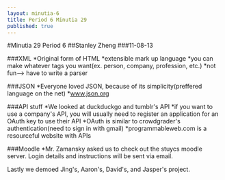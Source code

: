 ```yaml
---
layout: minutia-6
title: Period 6 Minutia 29
published: true
---
```


#Minutia 29 Period 6
##Stanley Zheng
###11-08-13

###XML
*Original form of HTML
*extensible mark up language
*you can make whatever tags you want(ex. person, company, profession, etc.)
*not fun--> have to write a parser

###JSON
*Everyone loved JSON, because of its simplicity(preffered language on the net)
*www.json.org

###API stuff
*We looked at duckduckgo and tumblr's API
*if you want to use a company's API, you will usually need to register an application for an OAuth key to use their API
*OAuth is similar to crowdgrader's authentication(need to sign in with gmail)
*programmableweb.com is a resourceful website with APIs

###Moodle
*Mr. Zamansky asked us to check out the stuycs moodle server. Login details and instructions will be sent via email.

Lastly we demoed Jing's, Aaron's, David's, and Jasper's project.